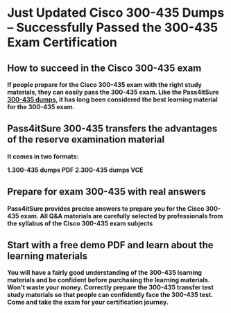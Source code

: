 <h1><strong> Just Updated Cisco 300-435 Dumps – Successfully Passed the 300-435 Exam Certification </strong></h1><strong>
<h2>How to succeed in the Cisco 300-435 exam</h2>
<p>If people prepare for the Cisco 300-435 exam with the right study materials, they can easily pass the 300-435 exam. Like the Pass4itSure <a href="https://www.pass4itsure.com/300-435.html/">300-435 dumps</a>, it has long been considered the best learning material for the 300-435 exam.</p>
<h2>Pass4itSure 300-435 transfers the advantages of the reserve examination material</h2>
<p>It comes in two formats:

1.300-435 dumps PDF
2.300-435 dumps VCE
</p>
<h2>Prepare for exam 300-435 with real answers</h2>
<p>Pass4itSure provides precise answers to prepare you for the Cisco 300-435 exam. All Q&A materials are carefully selected by professionals from the syllabus of the Cisco 300-435 exam subjects</p>
<h2>Start with a free demo PDF and learn about the learning materials</h2>
<p>You will have a fairly good understanding of the 300-435 learning materials and be confident before purchasing the learning materials. Won't waste your money.
 Correctly prepare the 300-435 transfer test study materials so that people can confidently face the 300-435 test. Come and take the exam for your certification journey.</p>
